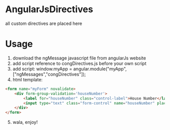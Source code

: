 # AngularJsDirectives
all custom directives are placed here

# Usage
1. download the ngMessage javascript file from angularJs website
2. add script reference to congDirectives.js before your own script
3. add script: window.myApp = angular.module("myApp", ["ngMessages","congDirectives"]);
4. html template:
```html
<form name="myForm" novalidate>
    <div form-group-validation='houseNumber'>
        <label for="houseNumber" class="control-label">House Number</label>
        <input type="text" class="form-control" name="houseNumber" placeholder="House Number" ng-model="houseNumber" required ng-pattern="/^\d{1,10}$/">
    </div>
</form>
```
5. wala, enjoy!
